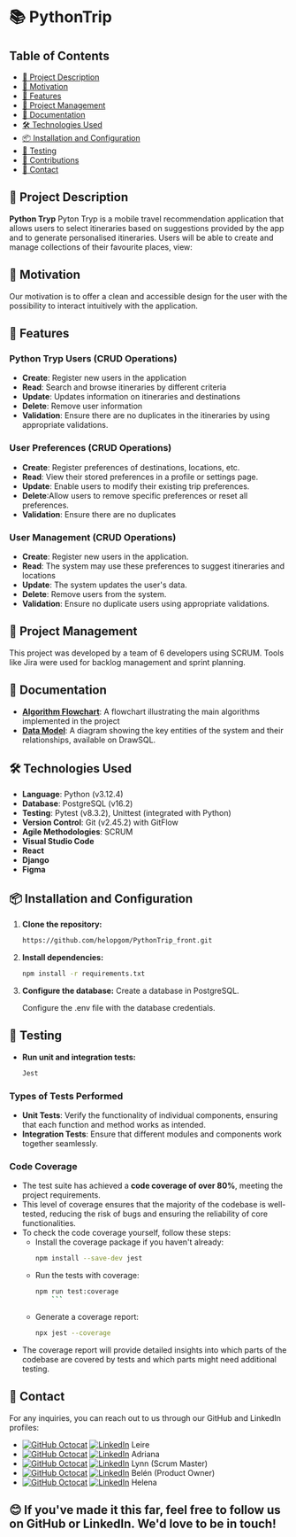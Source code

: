 # 📚 PythonTrip

## Table of Contents
- [📄 Project Description](#-project-description)
- [🎯 Motivation](#-motivation)
- [🚀 Features](#-features)
- [📅 Project Management](#-project-management)
- [📖 Documentation](#-documentation)
- [🛠 Technologies Used](#-technologies-used)
- [📦 Installation and Configuration](#-installation-and-configuration)
- [🧪 Testing](#-testing)
- [🤝 Contributions](#-contributions)
- [📧 Contact](#-contact)



## 📄 Project Description

**Python Tryp** Pyton Tryp is a mobile travel recommendation application that allows users to select itineraries based on suggestions provided by the app and to generate personalised itineraries. Users will be able to create and manage collections of
their favourite places, view: 

## 🎯 Motivation

Our motivation is to offer a clean and accessible design for the user with the possibility to interact intuitively with the application.

## 🚀 Features

### Python Tryp Users (CRUD Operations)
- **Create**: Register new users in the application
- **Read**: Search and browse itineraries by different criteria
- **Update**: Updates information on itineraries and destinations
- **Delete**: Remove user information
- **Validation**: Ensure there are no duplicates in the itineraries by using appropriate validations. 

### User Preferences (CRUD Operations)
- **Create**: Register preferences of destinations, locations, etc.
- **Read**: View their stored preferences in a profile or settings page.
- **Update**: Enable users to modify their existing trip preferences.
- **Delete**:Allow users to remove specific preferences or reset all preferences.
- **Validation**: Ensure there are no duplicates 

### User Management (CRUD Operations)
- **Create**: Register new users in the application.
- **Read**: The system may use these preferences to suggest itineraries and locations 
- **Update**: The system updates the user's data.
- **Delete**: Remove users from the system.
- **Validation**: Ensure no duplicate users using appropriate validations.

## 📅 Project Management
This project was developed by a team of 6 developers using SCRUM. Tools like Jira were used for backlog management and sprint planning.


## 📖 Documentation
- **[Algorithm Flowchart](https://drive.google.com/file/d/1mAbBGxqN5jEWShzmNyD6wV6rYGYuTjZA/view   )**: A flowchart illustrating the main algorithms implemented in the project
- **[Data Model](https://drawsql.app/teams/lp-11/diagrams/pythontrip)**: A diagram showing the key entities of the system and their relationships, available on DrawSQL.

## 🛠 Technologies Used

- **Language**: Python (v3.12.4)
- **Database**: PostgreSQL (v16.2)
- **Testing**: Pytest (v8.3.2), Unittest (integrated with Python)
- **Version Control**: Git (v2.45.2) with GitFlow
- **Agile Methodologies**: SCRUM
- **Visual Studio Code**
- **React**
- **Django**
- **Figma**


## 📦 Installation and Configuration

1. **Clone the repository:**
   ```bash
   https://github.com/helopgom/PythonTrip_front.git
   ```
2. **Install dependencies:**
    ```bash
    npm install -r requirements.txt
    ```
4. **Configure the database:**
 Create a database in PostgreSQL.

    Configure the .env file with the database credentials.


## 🧪 Testing

- **Run unit and integration tests:**

    ```bash
    Jest
    ```
### Types of Tests Performed
- **Unit Tests**: Verify the functionality of individual components, ensuring that each function and method works as intended.
- **Integration Tests**: Ensure that different modules and components work together seamlessly.

### Code Coverage
- The test suite has achieved a **code coverage of over 80%**, meeting the project requirements.
- This level of coverage ensures that the majority of the codebase is well-tested, reducing the risk of bugs and ensuring the reliability of core functionalities.
- To check the code coverage yourself, follow these steps:
  - Install the coverage package if you haven't already:
    ```bash
    npm install --save-dev jest
    ```
  - Run the tests with coverage:
    ```bash
    npm run test:coverage
        ```
  - Generate a coverage report:
    ```bash
    npx jest --coverage
    ```
- The coverage report will provide detailed insights into which parts of the codebase are covered by tests and which parts might need additional testing.


## 📧 Contact

For any inquiries, you can reach out to us through our GitHub and LinkedIn profiles:

-  [![GitHub Octocat](https://img.icons8.com/ios-glyphs/30/000000/github.png)](https://github.com/Erieltxu)  [![LinkedIn](https://img.icons8.com/ios-glyphs/30/0077b5/linkedin.png)](https://www.linkedin.com/in/leire-del-hoyo-aldecoa) Leire 
- [![GitHub Octocat](https://img.icons8.com/ios-glyphs/30/000000/github.png)](https://github.com/limonadaweb)  [![LinkedIn](https://img.icons8.com/ios-glyphs/30/0077b5/linkedin.png)](https://www.linkedin.com/in/adriana) Adriana  
- [![GitHub Octocat](https://img.icons8.com/ios-glyphs/30/000000/github.png)](https://github.com/Dpoetess)  [![LinkedIn](https://img.icons8.com/ios-glyphs/30/0077b5/linkedin.png)](https://www.linkedin.com/in/lynn-poh/)  Lynn (Scrum Master)
- [![GitHub Octocat](https://img.icons8.com/ios-glyphs/30/000000/github.png)](https://github.com/Belensanchez1989 )  [![LinkedIn](https://img.icons8.com/ios-glyphs/30/0077b5/linkedin.png)](https://www.linkedin.com/in/helena-lopgom/) Belén (Product Owner)  
- [![GitHub Octocat](https://img.icons8.com/ios-glyphs/30/000000/github.png)](https://github.com/helopgom)  [![LinkedIn](https://img.icons8.com/ios-glyphs/30/0077b5/linkedin.png)](https://www.linkedin.com/in/helena-lopgom/)  Helena

## 😊 If you've made it this far, feel free to follow us on GitHub or LinkedIn. We'd love to be in touch!
